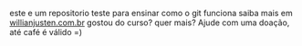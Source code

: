 este e um repositorio teste para ensinar como o git funciona
saiba mais em [willianjusten.com.br](http://willianjusten.com.br)
gostou do curso? quer mais? Ajude com uma doação, até café é válido =)